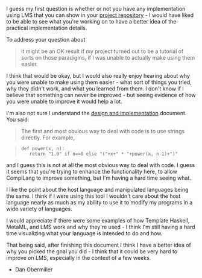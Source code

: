 I guess my first question is whether or not you have any implementation using LMS that you can show
in your [project repository][1] - I would have liked to be able to see what you're working on to 
have a better idea of the practical implementation details.

To address your question about

> it might be an OK result if my project turned out to be a tutorial of sorts on those paradigms, 
> if I was unable to actually make using them easier.

I think that would be okay, but I would also really enjoy hearing about why you were unable to make
using them easier - what sort of things you tried, why they didn't work, and what you learned from
them.  I don't know if I believe that something can never be improved - but seeing evidence of how
you were unable to improve it would help a lot.

I'm also not sure I understand the [design and implementation][2] document.  You said:

> The first and most obvious way to deal with code is to use strings directly. For example,

> ```
> def power(x, n):
>    return "1.0" if n==0 else "("+x+" * "+power(x, n-1)+")"
> ```

and I guess this is not at all the most obvious way to deal with code.  I guess it seems that you're
trying to enhance the functionality here, to allow CompiLang to improve something, but I'm having
a hard time seeing what.

I like the point about the host language and manipulated languages being the same.  I think if I 
were using this tool I wouldn't care about the host language nearly as much as my ability to use
it to modify my programs in a wide variety of languages.

I would appreciate if there were some examples of how Template Haskell, MetaML, and LMS work and
why they're used - I think I'm still having a hard time visualizing what your language is intended to
do and how.

That being said, after finishing this document I think I have a better idea of why you picked the goal 
you did - I think that it could be very hard to improve on LMS, especially in the context of a few weeks.


- Dan Obermiller


  [1]: https://github.com/MatthewValentine/compilang
  [2]: https://github.com/MatthewValentine/project/blob/master/documents/design_and_implementation.md
  
